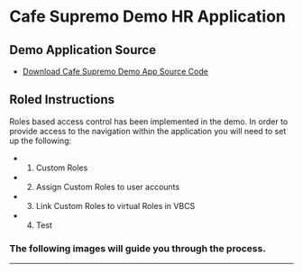 # Cafe Supremo Demo HR Application

## Demo Application Source
+ [Download Cafe Supremo Demo App Source Code](resources/materials/Cafe-Supremo-HR.zip)

## Roled Instructions
Roles based access control has been implemented in the demo. In order to provide access to the navigation within the application you will need to set up the following:

+ 1. Custom Roles
+ 2. Assign Custom Roles to user accounts
+ 3. Link Custom Roles to virtual Roles in VBCS
+ 4. Test

### The following images will guide you through the process.
----

[](resources/images/Roles-1.png)



